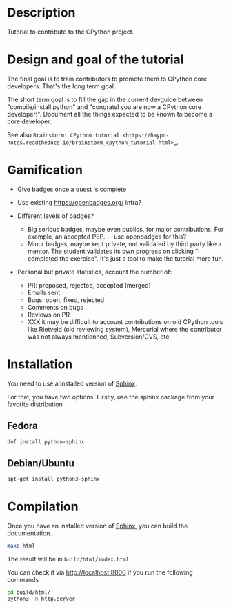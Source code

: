 # Description

Tutorial to contribute to the CPython project.

# Design and goal of the tutorial

The final goal is to train contributors to promote them to CPython core
developers. That's the long term goal.

The short term goal is to fill the gap in the current devguide between
"compile/install python" and "congrats! you are now a CPython core developer!".
Document all the things expected to be known to become a core developer.

See also `Brainstorm: CPython tutorial
<https://haypo-notes.readthedocs.io/brainstorm_cpython_tutorial.html>`_.

# Gamification

* Give badges once a quest is complete
* Use existing https://openbadges.org/ infra?
* Different levels of badges?

  * Big serious badges, maybe even publics, for major contributions.
    For example, an accepted PEP. -- use openbadges for this?
  * Minor badges, maybe kept private, not validated by third party like a
    mentor. The student validates its own progress on clicking "I completed the
    exercice". It's just a tool to make the tutorial more fun.

* Personal but private statistics, account the number of:

  * PR: proposed, rejected, accepted (merged)
  * Emails sent
  * Bugs: open, fixed, rejected
  * Comments on bugs
  * Reviews on PR
  * XXX it may be difficult to account contributions on old CPython tools
   like Rietveld (old reviewing system), Mercurial where the contributor
   was not always mentionned, Subversion/CVS, etc.

# Installation

You need to use a installed version of [Sphinx](http://www.sphinx-doc.org/en/stable/).

For that, you have two options. Firstly, use the sphinx package from your favorite distribution

## Fedora

```bash
dnf install python-sphinx
```

## Debian/Ubuntu

```bash
apt-get install python3-sphinx
```


# Compilation

Once you have an installed version of [Sphinx](http://www.sphinx-doc.org/en/stable/), you can build the documentation.

```bash
make html
```

The result will be in `build/html/index.html`

You can check it via [http://localhost:8000](http://localhost:8000) if you run the following commands

```bash
cd build/html/
python3 -m http.server
```
